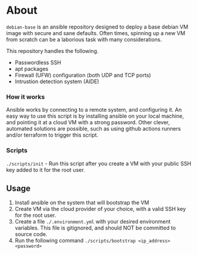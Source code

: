 # About

`debian-base` is an ansible repository designed to deploy a base debian VM image with secure and sane defaults. Often times, spinning up a new VM from scratch can be a laborious task with many considerations.

This repository handles the following.

- Passwordless SSH
- apt packages
- Firewall (UFW) configuration (both UDP and TCP ports)
- Intrustion detection system (AIDE)

### How it works

Ansible works by connecting to a remote system, and configuring it. An easy way to use this script is by installing ansible on your local machine, and pointing it at a cloud VM with a strong password. Other clever, automated solutions are possible, such as using github actions runners and/or terraform to trigger this script.


### Scripts

`./scripts/init` - Run this script after you create a VM with your public SSH key added to it for the root user.

## Usage

1. Install ansible on the system that will bootstrap the VM
1. Create VM via the cloud provider of your choice, with a valid SSH key for the root user.
1. Create a file `./.environment.yml` with your desired environment variables. This file is gitignored, and should NOT be committed to source code.
1. Run the following command `./scripts/bootstrap <ip_address> <password>`
